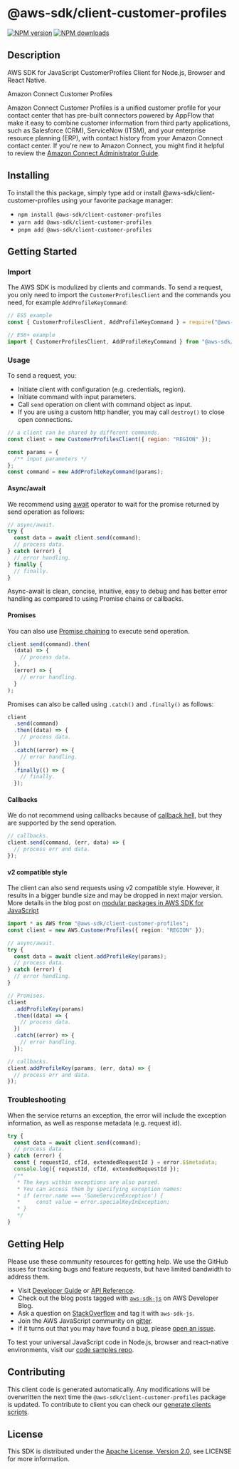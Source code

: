 <!-- generated file, do not edit directly -->

# @aws-sdk/client-customer-profiles

[![NPM version](https://img.shields.io/npm/v/@aws-sdk/client-customer-profiles/latest.svg)](https://www.npmjs.com/package/@aws-sdk/client-customer-profiles)
[![NPM downloads](https://img.shields.io/npm/dm/@aws-sdk/client-customer-profiles.svg)](https://www.npmjs.com/package/@aws-sdk/client-customer-profiles)

## Description

AWS SDK for JavaScript CustomerProfiles Client for Node.js, Browser and React Native.

<fullname>Amazon Connect Customer Profiles</fullname>

<p>Amazon Connect Customer Profiles is a unified customer profile for your contact center that has
pre-built connectors powered by AppFlow that make it easy to combine customer information
from third party applications, such as Salesforce (CRM), ServiceNow (ITSM), and your
enterprise resource planning (ERP), with contact history from your Amazon Connect contact center.
If you're new to Amazon Connect, you might find it helpful to review the <a href="https://docs.aws.amazon.com/connect/latest/adminguide/">Amazon Connect Administrator Guide</a>.</p>

## Installing

To install the this package, simply type add or install @aws-sdk/client-customer-profiles
using your favorite package manager:

- `npm install @aws-sdk/client-customer-profiles`
- `yarn add @aws-sdk/client-customer-profiles`
- `pnpm add @aws-sdk/client-customer-profiles`

## Getting Started

### Import

The AWS SDK is modulized by clients and commands.
To send a request, you only need to import the `CustomerProfilesClient` and
the commands you need, for example `AddProfileKeyCommand`:

```js
// ES5 example
const { CustomerProfilesClient, AddProfileKeyCommand } = require("@aws-sdk/client-customer-profiles");
```

```ts
// ES6+ example
import { CustomerProfilesClient, AddProfileKeyCommand } from "@aws-sdk/client-customer-profiles";
```

### Usage

To send a request, you:

- Initiate client with configuration (e.g. credentials, region).
- Initiate command with input parameters.
- Call `send` operation on client with command object as input.
- If you are using a custom http handler, you may call `destroy()` to close open connections.

```js
// a client can be shared by different commands.
const client = new CustomerProfilesClient({ region: "REGION" });

const params = {
  /** input parameters */
};
const command = new AddProfileKeyCommand(params);
```

#### Async/await

We recommend using [await](https://developer.mozilla.org/en-US/docs/Web/JavaScript/Reference/Operators/await)
operator to wait for the promise returned by send operation as follows:

```js
// async/await.
try {
  const data = await client.send(command);
  // process data.
} catch (error) {
  // error handling.
} finally {
  // finally.
}
```

Async-await is clean, concise, intuitive, easy to debug and has better error handling
as compared to using Promise chains or callbacks.

#### Promises

You can also use [Promise chaining](https://developer.mozilla.org/en-US/docs/Web/JavaScript/Guide/Using_promises#chaining)
to execute send operation.

```js
client.send(command).then(
  (data) => {
    // process data.
  },
  (error) => {
    // error handling.
  }
);
```

Promises can also be called using `.catch()` and `.finally()` as follows:

```js
client
  .send(command)
  .then((data) => {
    // process data.
  })
  .catch((error) => {
    // error handling.
  })
  .finally(() => {
    // finally.
  });
```

#### Callbacks

We do not recommend using callbacks because of [callback hell](http://callbackhell.com/),
but they are supported by the send operation.

```js
// callbacks.
client.send(command, (err, data) => {
  // process err and data.
});
```

#### v2 compatible style

The client can also send requests using v2 compatible style.
However, it results in a bigger bundle size and may be dropped in next major version. More details in the blog post
on [modular packages in AWS SDK for JavaScript](https://aws.amazon.com/blogs/developer/modular-packages-in-aws-sdk-for-javascript/)

```ts
import * as AWS from "@aws-sdk/client-customer-profiles";
const client = new AWS.CustomerProfiles({ region: "REGION" });

// async/await.
try {
  const data = await client.addProfileKey(params);
  // process data.
} catch (error) {
  // error handling.
}

// Promises.
client
  .addProfileKey(params)
  .then((data) => {
    // process data.
  })
  .catch((error) => {
    // error handling.
  });

// callbacks.
client.addProfileKey(params, (err, data) => {
  // process err and data.
});
```

### Troubleshooting

When the service returns an exception, the error will include the exception information,
as well as response metadata (e.g. request id).

```js
try {
  const data = await client.send(command);
  // process data.
} catch (error) {
  const { requestId, cfId, extendedRequestId } = error.$$metadata;
  console.log({ requestId, cfId, extendedRequestId });
  /**
   * The keys within exceptions are also parsed.
   * You can access them by specifying exception names:
   * if (error.name === 'SomeServiceException') {
   *     const value = error.specialKeyInException;
   * }
   */
}
```

## Getting Help

Please use these community resources for getting help.
We use the GitHub issues for tracking bugs and feature requests, but have limited bandwidth to address them.

- Visit [Developer Guide](https://docs.aws.amazon.com/sdk-for-javascript/v3/developer-guide/welcome.html)
  or [API Reference](https://docs.aws.amazon.com/AWSJavaScriptSDK/v3/latest/index.html).
- Check out the blog posts tagged with [`aws-sdk-js`](https://aws.amazon.com/blogs/developer/tag/aws-sdk-js/)
  on AWS Developer Blog.
- Ask a question on [StackOverflow](https://stackoverflow.com/questions/tagged/aws-sdk-js) and tag it with `aws-sdk-js`.
- Join the AWS JavaScript community on [gitter](https://gitter.im/aws/aws-sdk-js-v3).
- If it turns out that you may have found a bug, please [open an issue](https://github.com/aws/aws-sdk-js-v3/issues/new/choose).

To test your universal JavaScript code in Node.js, browser and react-native environments,
visit our [code samples repo](https://github.com/aws-samples/aws-sdk-js-tests).

## Contributing

This client code is generated automatically. Any modifications will be overwritten the next time the `@aws-sdk/client-customer-profiles` package is updated.
To contribute to client you can check our [generate clients scripts](https://github.com/aws/aws-sdk-js-v3/tree/main/scripts/generate-clients).

## License

This SDK is distributed under the
[Apache License, Version 2.0](http://www.apache.org/licenses/LICENSE-2.0),
see LICENSE for more information.
